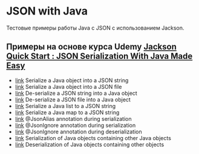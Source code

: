 # JSON with Java
Тестовые примеры работы Java с JSON с использованием Jackson.

## Примеры на основе курса Udemy [Jackson Quick Start : JSON Serialization With Java Made Easy](https://www.udemy.com/course/jackson-json-serialization-with-java/learn/lecture/18899884?start=0#overview)
* [link](src/main/java/Udemy/JacksonQuickStart/practice01_java_object_to_json_string/App.java) Serialize a Java object into a JSON
string  
* [link](src/main/java/Udemy/JacksonQuickStart/practice02_java_object_to_json_file/App.java) Serialize a Java object into a JSON file
* [link](src/main/java/Udemy/JacksonQuickStart/practice03_json_string_to_java_object/App.java) De-serialize a JSON string into a Java
object
* [link](src/main/java/Udemy/JacksonQuickStart/practice04_json_file_to_java_object/App.java) De-serialize a JSON file into a Java
object
* [link](src/main/java/Udemy/JacksonQuickStart/practice05_java_list_to_json_string/App.java) Serialize a Java list to a JSON string
* [link](src/main/java/Udemy/JacksonQuickStart/practice06_java_map_to_json_string/App.java) Serialize a Java map to a JSON string
* [link](src/main/java/Udemy/JacksonQuickStart/practice07_at_json_allias/App.java) @JsonAlias annotation during
serialization
* [link](src/main/java/Udemy/JacksonQuickStart/practice08_at_json_ignore_serialization/App.java) @JsonIgnore annotation during
serialization
* [link](src/main/java/Udemy/JacksonQuickStart/practice09_at_json_ignore_deserialization/App.java) @JsonIgnore annotation during
deserialization
* [link](src/main/java/Udemy/JacksonQuickStart/practice10_object_within_object_serialization/App.java) Serialization of Java objects
containing other Java objects
* [link](src/main/java/Udemy/JacksonQuickStart/practice11_object_within_object_deserialization/App.java) Deserialization of Java objects
containing other objects